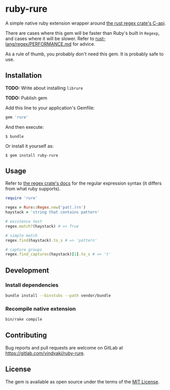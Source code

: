 # ruby-rure

A simple native ruby extension wrapper around [the rust regex crate's C-api](https://github.com/rust-lang/regex/tree/master/regex-capi).

There are cases where this gem will be faster than Ruby's built in `Regexp`, and cases where it will be slower. Refer to [rust-lang/regex/PERFORMANCE.md](https://github.com/rust-lang/regex/blob/master/PERFORMANCE.md) for advice.

As a rule of thumb, you probably don't need this gem. It is probably safe to use.

## Installation

**TODO:** Write about installing `librure`

**TODO:** Publish gem

Add this line to your application's Gemfile:

```ruby
gem 'rure'
```

And then execute:

    $ bundle

Or install it yourself as:

    $ gem install ruby-rure

## Usage

Refer to [the regex crate's docs](https://docs.rs/regex/1.0.0/regex/) for the regular expression syntax (it differs from what ruby supports).

```ruby
require 'rure'

regex = Rure::Regex.new('pat(.)rn')
haystack = 'string that contains pattern'

# existence test
regex.match?(haystack) # => True

# simple match
regex.find(haystack).to_s # => 'pattern'

# capture groups
regex.find_captures(haystack)[1].to_s # => 't'
```

## Development

### Install dependencies

```bash
bundle install --binstubs --path vendor/bundle
```

### Recompile native extension
```bash
bin/rake compile
```

## Contributing

Bug reports and pull requests are welcome on GitLab at https://gitlab.com/vindvaki/ruby-rure.

## License

The gem is available as open source under the terms of the [MIT License](https://opensource.org/licenses/MIT).
